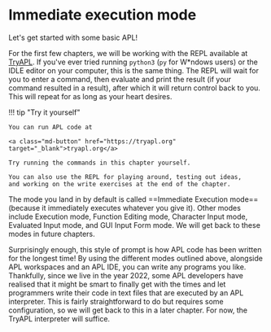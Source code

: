 # Immediate execution mode

Let's get started with some basic APL!

For the first few chapters, we will be working with the REPL available at <a href="https://tryapl.org" target="_blank">TryAPL</a>.
If you've ever tried running `python3` (`py` for W*ndows users) or the IDLE editor on your computer, this is the same thing.
The REPL will wait for you to enter a command, then evaluate and print the result (if your command resulted in a result),
after which it will return control back to you.
This will repeat for as long as your heart desires.

!!! tip "Try it yourself"
    
    You can run APL code at

    <a class="md-button" href="https://tryapl.org" target="_blank">tryapl.org</a>

    Try running the commands in this chapter yourself.

    You can also use the REPL for playing around, testing out ideas,
    and working on the write exercises at the end of the chapter.


The mode you land in by default is called ==Immediate Execution mode== (because it immediately executes whatever you give it).
Other modes include Execution mode, Function Editing mode, Character Input mode, Evaluated Input mode, and GUI Input Form mode.
We will get back to these modes in future chapters.

Surprisingly enough, this style of prompt is how APL code has been written for the longest time!
By using the different modes outlined above, alongside APL workspaces and an APL IDE, you can write any programs you like.
Thankfully, since we live in the year 2022, some APL developers have realised that it might be smart to finally get with the times
and let programmers write their code in text files that are executed by an APL interpreter.
This is fairly straightforward to do but requires some configuration, so we will get back to this in a later chapter.
For now, the TryAPL interpreter will suffice.
